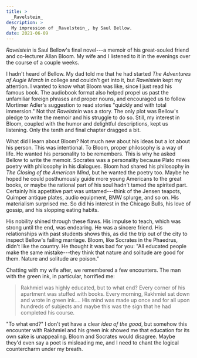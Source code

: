 ```yaml
---
title: >
  _Ravelstein_
description: >
  My impression of _Ravelstein_, by Saul Bellow.
date: 2021-06-09
---
```


_Ravelstein_ is Saul Bellow's final novel---a memoir of his great-souled friend and co-lecturer Allan Bloom. My wife and I listened to it in the evenings over the course of a couple weeks.

I hadn't heard of Bellow. My dad told me that he had started _The Adventures of Augie March_ in college and couldn't get into it, but _Ravelstein_ kept my attention. I wanted to know what Bloom was like, since I just read his famous book. The audiobook format also helped propel us past the unfamiliar foreign phrases and proper nouns, and encouraged us to follow Mortimer Adler's suggestion to read stories "quickly and with total immersion." Not that _Ravelstein_ was a story. The only plot was Bellow's pledge to write the memoir and his struggle to do so. Still, my interest in Bloom, coupled with the humor and delightful descriptions, kept us listening. Only the tenth and final chapter dragged a bit.

What did I learn about Bloom? Not much new about his ideas but a lot about his person. This was intentional. To Bloom, proper philosophy is a way of life. He wanted his personality to be remembers. This is why he asked Bellow to write the memoir. Socrates was a personality because Plato mixes poetry with philosophy in his dialogues. Bloom had shared his philosophy in _The Closing of the American Mind_, but he wanted the poetry too. Maybe he hoped he could posthumously guide more young Americans to the great books, or maybe the rational part of his soul hadn't tamed the spirited part. Certainly his appetitive part was untamed---think of the Jensen teapots, Quimper antique plates, audio equipment, BMW splurge, and so on. His materialism surprised me. So did his interest in the Chicago Bulls, his love of gossip, and his slopping eating habits.

His nobility shined through these flaws. His impulse to teach, which was strong until the end, was endearing. He was a sincere friend. His relationships with past students shows this, as did the trip out of the city to inspect Bellow's failing marriage. Bloom, like Socrates in the Phaedrus, didn't like the country. He thought it was bad for you: "All educated people make the same mistake---they think that nature and solitude are good for them. Nature and solitude are poison."

Chatting with my wife after, we remembered a few encounters. The man with the green ink, in particular, horrified me:

> Rakhmiel was highly educated, but to what end? Every corner of his apartment was stuffed with books. Every morning, Rakhmiel sat down and wrote in green ink.... His mind was made up once and for all upon hundreds of subjects and maybe this was the sign that he had completed his course.

"To what end?" I don't yet have a clear _idea of the good_, but somehow this encounter with Rakhmiel and his green ink showed me that education for its own sake is unappealing. Bloom and Socrates would disagree. Maybe they'd even say a poet is misleading me, and I need to chant the logical countercharm under my breath.
